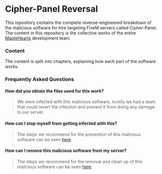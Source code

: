 # Cipher-Panel Reversal 
This repository contains the complete reverse-engineered breakdown of the malicious software for hire targeting FiveM servers called Cipher-Panel. The content in this repository is the collective works of the entire [MapleHearts](https://www.maplehearts.net/) development team.

### Content
The content is split into chapters, explaining how each part of the software works.


### Frequently Asked Questions
#### How did you obtain the files used for this work?
> We were infected with this malicious software, luckily we had a team that could revert the infection and prevent it from doing any damage to our server.

#### How can I stop myself from getting infected with this?
> The steps we recommend for the prevention of this malicious software can be seen [here](https://github.com/mo13ammad/FivemBackDoors/).

#### How can I remove this malicious software from my server?
> The steps we recommend for the removal and clean up of this malicious software can be seen [here](https://github.com/mo13ammad/FivemBackDoors/).
